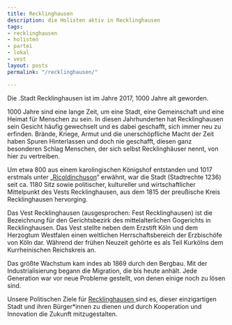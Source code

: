 ```yaml
---
title: Recklinghausen
description: die Holisten aktiv in Recklinghausen
tags:
- recklinghausen
- holisten
- partei
- lokal
- vest
layout: posts
permalink: "/recklinghausen/"

---
```

Die .Stadt Recklinghausen ist im Jahre 2017, 1000 Jahre alt geworden.

1000 Jahre sind eine lange Zeit, um eine Stadt, eine Gemeinschaft und eine Heimat für Menschen zu sein. In diesen Jahrhunderten hat Recklinghausen sein Gesicht häufig gewechselt und es dabei geschafft, sich immer neu zu erfinden. Brände, Kriege, Armut und die unerschöpfliche Macht der Zeit haben Spuren Hinterlassen und doch nie geschafft, diesen ganz besonderen Schlag Menschen, der sich selbst Recklinghäuser nennt, von hier zu vertreiben.

Um etwa 800 aus einem karolingischen Königshof entstanden und 1017 erstmals unter „[Ricoldinchuson](http://genwiki.genealogy.net/Recklinghausen)“ erwähnt, war die Stadt (Stadtrechte 1236) seit ca. 1180 Sitz sowie politischer, kultureller und wirtschaftlicher Mittelpunkt des Vests Recklinghausen, aus dem 1815 der preußische Kreis Recklinghausen hervorging.

Das Vest Recklinghausen (ausgesprochen: Fest Recklinghausen) ist die Bezeichnung für den Gerichtsbezirk des mittelalterlichen Gogerichts in Recklinghausen. Das Vest stellte neben dem Erzstift Köln und dem Herzogtum Westfalen einen weltlichen Herrschaftsbereich der Erzbischöfe von Köln dar. Während der frühen Neuzeit gehörte es als Teil Kurkölns dem Kurrheinischen Reichskreis an.

Das größte Wachstum kam indes ab 1869 durch den Bergbau. Mit der Industrialisierung begann die Migration, die bis heute anhält. Jede Generation war vor neue Probleme gestellt, von denen einige noch zu lösen sind.

Unsere Politischen Ziele für [Recklinghausen ](http://holisten.de/themen/lokal-kommunalpolitik-recklinghausen) sind es, dieser einzigartigen Stadt und ihren Bürger*innen zu dienen und durch Kooperation und Innovation die Zukunft mitzugestalten.